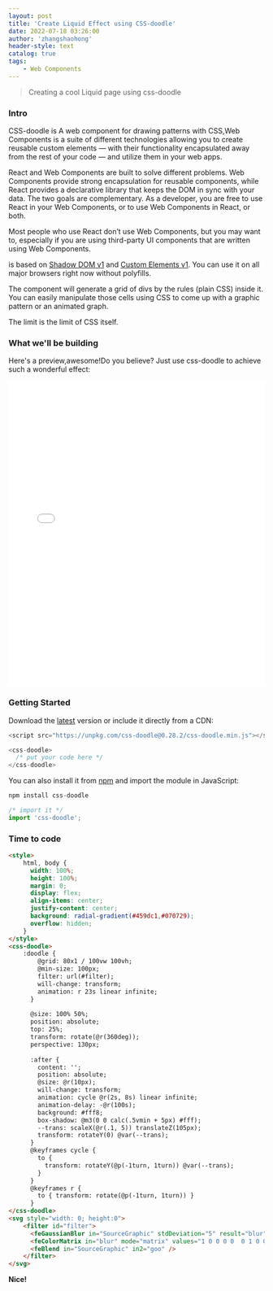 ```yaml
---
layout: post
title: 'Create Liquid Effect using CSS-doodle'
date: 2022-07-18 03:26:00
author: 'zhangshaohong'
header-style: text
catalog: true
tags:
    - Web Components
---
```


> Creating a cool Liquid page using css-doodle

### Intro

CSS-doodle is A web component for drawing patterns with CSS,Web Components is a suite of different technologies allowing you to create reusable custom elements — with their functionality encapsulated away from the rest of your code — and utilize them in your web apps.

React and Web Components are built to solve different problems. Web Components provide strong encapsulation for reusable components, while React provides a declarative library that keeps the DOM in sync with your data. The two goals are complementary. As a developer, you are free to use React in your Web Components, or to use Web Components in React, or both.

Most people who use React don’t use Web Components, but you may want to, especially if you are using third-party UI components that are written using Web Components.

<css-doodle /> is based on [Shadow DOM v1](https://web.dev/shadowdom-v1/) and [Custom Elements v1](https://html.spec.whatwg.org/multipage/custom-elements.html#custom-elements). You can use it on all major browsers right now without polyfills.

The component will generate a grid of divs by the rules (plain CSS) inside it. You can easily manipulate those cells using CSS to come up with a graphic pattern or an animated graph.

The limit is the limit of CSS itself.

### What we'll be building

Here's a preview,awesome!Do you believe? Just use css-doodle to achieve such a wonderful effect:

<iframe width="100%" height="600" src="/html/water.html" frameborder="0" allowfullscreen></iframe>

### Getting Started

Download the [latest](https://cdn.jsdelivr.net/npm/css-doodle@0.28.2/css-doodle.min.js) version or include it directly from a CDN:

```javascript
<script src="https://unpkg.com/css-doodle@0.28.2/css-doodle.min.js"></script>

<css-doodle>
  /* put your code here */
</css-doodle>
```

You can also install it from [npm](http://npmjs.org/package/css-doodle) and import the module in JavaScript:

```javascript
npm install css-doodle

/* import it */
import 'css-doodle';
```

### Time to code

```html
<style>
    html, body { 
      width: 100%;
      height: 100%; 
      margin: 0;
      display: flex; 
      align-items: center; 
      justify-content: center;
      background: radial-gradient(#459dc1,#070729); 
      overflow: hidden;
    }
</style>
<css-doodle>
    :doodle {
        @grid: 80x1 / 100vw 100vh; 
        @min-size: 100px;
        filter: url(#filter); 
        will-change: transform;
        animation: r 23s linear infinite;
      }
    
      @size: 100% 50%;
      position: absolute;
      top: 25%;
      transform: rotate(@r(360deg));
      perspective: 130px; 
    
      :after {
        content: '';
        position: absolute;
        @size: @r(10px);
        will-change: transform;
        animation: cycle @r(2s, 8s) linear infinite;
        animation-delay: -@r(100s);
        background: #fff8;
        box-shadow: @m3(0 0 calc(.5vmin + 5px) #fff);
        --trans: scaleX(@r(.1, 5)) translateZ(105px);
        transform: rotateY(0) @var(--trans);
      }
      @keyframes cycle {
        to {
          transform: rotateY(@p(-1turn, 1turn)) @var(--trans);
        }
      }
      @keyframes r {
        to { transform: rotate(@p(-1turn, 1turn)) }
      }
</css-doodle>
<svg style="width: 0; height:0">
    <filter id="filter">
      <feGaussianBlur in="SourceGraphic" stdDeviation="5" result="blur" />
      <feColorMatrix in="blur" mode="matrix" values="1 0 0 0 0  0 1 0 00  0 0 1 0 0  0 0 0 18 -7" result="goo" />
      <feBlend in="SourceGraphic" in2="goo" />
    </filter>
</svg>

```

**Nice!**
